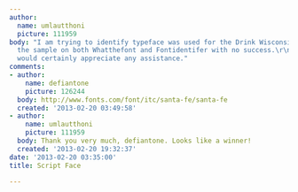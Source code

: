 ```yaml
---
author:
  name: umlautthoni
  picture: 111959
body: "I am trying to identify typeface was used for the Drink Wisconsinbly. I uploaded
  the sample on both Whatthefont and Fontidentifer with no success.\r\n\r\n[img:sites/default/files/old-images/WIsbly_5579.jpg]\r\n\r\nI
  would certainly appreciate any assistance."
comments:
- author:
    name: defiantone
    picture: 126244
  body: http://www.fonts.com/font/itc/santa-fe/santa-fe
  created: '2013-02-20 03:49:58'
- author:
    name: umlautthoni
    picture: 111959
  body: Thank you very much, defiantone. Looks like a winner!
  created: '2013-02-20 19:32:37'
date: '2013-02-20 03:35:00'
title: Script Face

---
```

